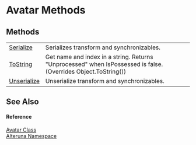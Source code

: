 # Avatar Methods




## Methods
<table>
<tr>
<td><a href="M_Alteruna_Avatar_Serialize">Serialize</a></td>
<td>Serializes transform and synchronizables.</td></tr>
<tr>
<td><a href="M_Alteruna_Avatar_ToString">ToString</a></td>
<td>Get name and index in a string. Returns "Unprocessed" when IsPossessed is false.<br />(Overrides Object.ToString())</td></tr>
<tr>
<td><a href="M_Alteruna_Avatar_Unserialize">Unserialize</a></td>
<td>Unserialize transform and synchronizables.</td></tr>
</table>

## See Also


#### Reference
<a href="T_Alteruna_Avatar">Avatar Class</a>  
<a href="N_Alteruna">Alteruna Namespace</a>  
